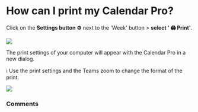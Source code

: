# How can I print my Calendar Pro?

<p class="no-margin">Click on the <b>Settings button ⚙️</b> next to the 'Week' button &gt; <b>select ' 🖨️ Print'</b>.</p>
<p class="no-margin"></p>
<div class="intercom-container"><img src="https://downloads.intercomcdn.com/i/o/831550073/0e1101fde00cb617ab5a4508/1.png"></div><p class="no-margin">The print settings of your computer will appear with the Calendar Pro in a new dialog.</p>
<p class="no-margin"></p>
<p class="no-margin">ℹ️ Use the print settings and the Teams zoom to change the format of the print.</p>
<p class="no-margin"></p>
<div class="intercom-container"><img src="https://downloads.intercomcdn.com/i/o/831551044/554314689a86245bcd8847b6/3.png"></div><p class="no-margin"></p>

### Comments

<Commentaire />